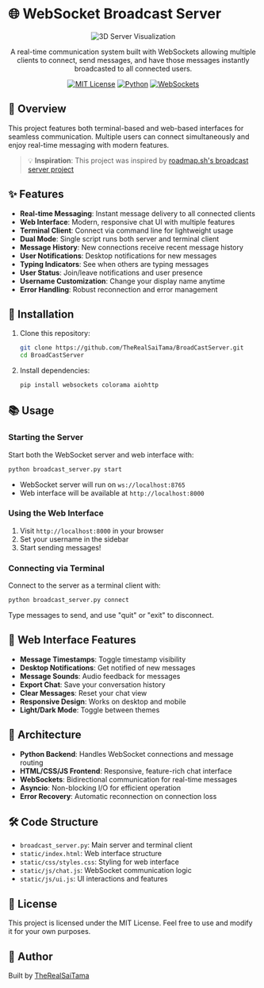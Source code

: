 # 🌐 WebSocket Broadcast Server

<div align="center">
  
  ![3D Server Visualization](https://user-images.githubusercontent.com/assets/broadcast-server-3d.gif)

  A real-time communication system built with WebSockets allowing multiple clients to connect, send messages, and have those messages instantly broadcasted to all connected users.

  [![MIT License](https://img.shields.io/badge/License-MIT-blue.svg?style=for-the-badge)](https://opensource.org/licenses/MIT)
  [![Python](https://img.shields.io/badge/Python-3.7+-blue?style=for-the-badge&logo=python&logoColor=white)](https://www.python.org/)
  [![WebSockets](https://img.shields.io/badge/WebSockets-Enabled-green?style=for-the-badge&logo=websocket&logoColor=white)](https://developer.mozilla.org/en-US/docs/Web/API/WebSockets_API)

</div>

## 🚀 Overview

This project features both terminal-based and web-based interfaces for seamless communication. Multiple users can connect simultaneously and enjoy real-time messaging with modern features.

> 💡 **Inspiration**: This project was inspired by [roadmap.sh's broadcast server project](https://roadmap.sh/projects/broadcast-server)

## ✨ Features

- **Real-time Messaging**: Instant message delivery to all connected clients
- **Web Interface**: Modern, responsive chat UI with multiple features
- **Terminal Client**: Connect via command line for lightweight usage
- **Dual Mode**: Single script runs both server and terminal client
- **Message History**: New connections receive recent message history
- **User Notifications**: Desktop notifications for new messages
- **Typing Indicators**: See when others are typing messages
- **User Status**: Join/leave notifications and user presence
- **Username Customization**: Change your display name anytime
- **Error Handling**: Robust reconnection and error management


## 🔧 Installation

1. Clone this repository:
   ```bash
   git clone https://github.com/TheRealSaiTama/BroadCastServer.git
   cd BroadCastServer
   ```

2. Install dependencies:
   ```bash
   pip install websockets colorama aiohttp
   ```

## 📚 Usage

### Starting the Server

Start both the WebSocket server and web interface with:

```bash
python broadcast_server.py start
```

- WebSocket server will run on `ws://localhost:8765`
- Web interface will be available at `http://localhost:8000`

### Using the Web Interface

1. Visit `http://localhost:8000` in your browser
2. Set your username in the sidebar
3. Start sending messages!

### Connecting via Terminal

Connect to the server as a terminal client with:

```bash
python broadcast_server.py connect
```

Type messages to send, and use "quit" or "exit" to disconnect.

## 💬 Web Interface Features

- **Message Timestamps**: Toggle timestamp visibility
- **Desktop Notifications**: Get notified of new messages
- **Message Sounds**: Audio feedback for messages
- **Export Chat**: Save your conversation history
- **Clear Messages**: Reset your chat view
- **Responsive Design**: Works on desktop and mobile
- **Light/Dark Mode**: Toggle between themes

## 🔄 Architecture

- **Python Backend**: Handles WebSocket connections and message routing
- **HTML/CSS/JS Frontend**: Responsive, feature-rich chat interface
- **WebSockets**: Bidirectional communication for real-time messages
- **Asyncio**: Non-blocking I/O for efficient operation
- **Error Recovery**: Automatic reconnection on connection loss

## 🛠 Code Structure

- `broadcast_server.py`: Main server and terminal client
- `static/index.html`: Web interface structure
- `static/css/styles.css`: Styling for web interface
- `static/js/chat.js`: WebSocket communication logic
- `static/js/ui.js`: UI interactions and features

## 📝 License

This project is licensed under the MIT License. Feel free to use and modify it for your own purposes.

## 👤 Author

Built by [TheRealSaiTama](https://github.com/TheRealSaiTama)

